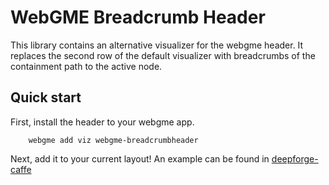 # WebGME Breadcrumb Header
This library contains an alternative visualizer for the webgme header. It replaces the second row of the default visualizer with breadcrumbs of the containment path to the active node.

## Quick start
First, install the header to your webgme app.
```
    webgme add viz webgme-breadcrumbheader
```
Next, add it to your current layout! An example can be found in [deepforge-caffe](https://github.com/dfst/deepforge-caffe)
